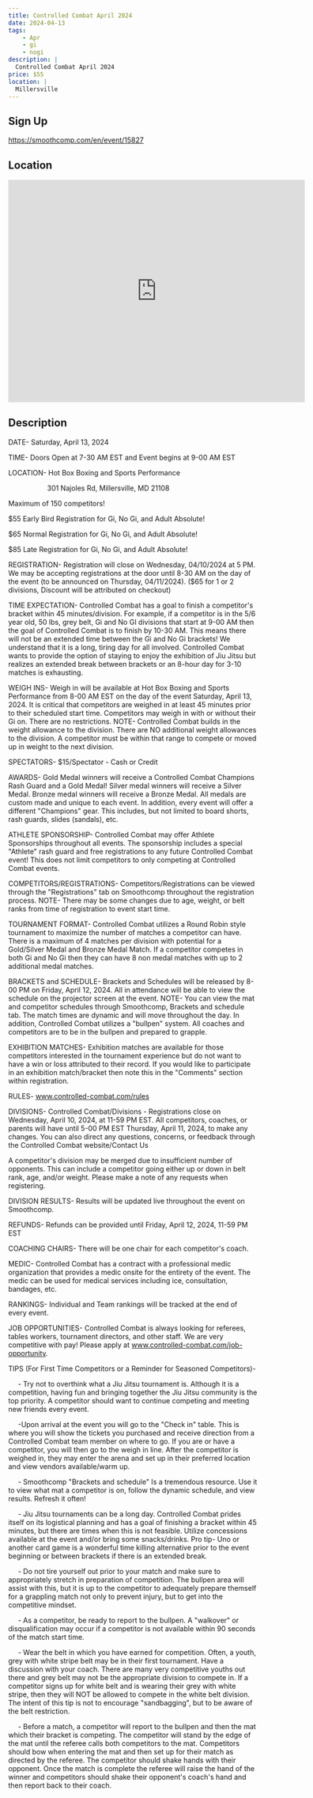 ```yaml
---
title: Controlled Combat April 2024
date: 2024-04-13
tags:
    - Apr
    - gi 
    - nogi 
description: |
  Controlled Combat April 2024
price: $55
location: |
  Millersville
---
```

## Sign Up
https://smoothcomp.com/en/event/15827

## Location
<iframe src="https://www.google.com/maps/embed?pb=!1m18!1m12!1m3!1d12345.6789!2d-76.6263901!3d39.0884178!2m3!1f0!2f0!3f0!3m2!1i1024!2i768!4f13.1!3m3!1m2!1s0x0%3A0x0!2z39.0884178!5e0!3m2!1sen!2sus!4v1234567890" width="600" height="450" style="border:0;" allowfullscreen="" loading="lazy"></iframe>

## Description
DATE- Saturday, April 13, 2024


TIME- Doors Open at 7-30 AM EST and Event begins at 9-00 AM EST


LOCATION- Hot Box Boxing and Sports Performance


                    301 Najoles Rd, Millersville, MD 21108


Maximum of 150 competitors! 


$55 Early Bird Registration for Gi, No Gi, and Adult Absolute!


$65 Normal Registration for Gi, No Gi, and Adult Absolute!


$85 Late Registration for Gi, No Gi, and Adult Absolute!


REGISTRATION- Registration will close on Wednesday, 04/10/2024 at 5 PM. We may be accepting registrations at the door until 8-30 AM on the day of the event (to be announced on Thursday, 04/11/2024). ($65 for 1 or 2 divisions, Discount will be attributed on checkout)


TIME EXPECTATION- Controlled Combat has a goal to finish a competitor's bracket within 45 minutes/division. For example, if a competitor is in the 5/6 year old, 50 lbs, grey belt, Gi and No GI divisions that start at 9-00 AM then the goal of Controlled Combat is to finish by 10-30 AM. This means there will not be an extended time between the Gi and No Gi brackets! We understand that it is a long, tiring day for all involved. Controlled Combat wants to provide the option of staying to enjoy the exhibition of Jiu Jitsu but realizes an extended break between brackets or an 8-hour day for 3-10 matches is exhausting. 


WEIGH INS- Weigh in will be available at Hot Box Boxing and Sports Performance from 8-00 AM EST on the day of the event Saturday, April 13, 2024. It is critical that competitors are weighed in at least 45 minutes prior to their scheduled start time. Competitors may weigh in with or without their Gi on. There are no restrictions. NOTE- Controlled Combat builds in the weight allowance to the division. There are NO additional weight allowances to the division. A competitor must be within that range to compete or moved up in weight to the next division. 


SPECTATORS- $15/Spectator - Cash or Credit


AWARDS- Gold Medal winners will receive a Controlled Combat Champions Rash Guard and a Gold Medal! Silver medal winners will receive a Silver Medal. Bronze medal winners will receive a Bronze Medal. All medals are custom made and unique to each event. In addition, every event will offer a different "Champions" gear. This includes, but not limited to board shorts, rash guards, slides (sandals), etc. 


ATHLETE SPONSORSHIP- Controlled Combat may offer Athlete Sponsorships throughout all events. The sponsorship includes a special "Athlete" rash guard and free registrations to any future Controlled Combat event! This does not limit competitors to only competing at Controlled Combat events. 


COMPETITORS/REGISTRATIONS- Competitors/Registrations can be viewed through the "Registrations" tab on Smoothcomp throughout the registration process. NOTE- There may be some changes due to age, weight, or belt ranks from time of registration to event start time.


TOURNAMENT FORMAT- Controlled Combat utilizes a Round Robin style tournament to maximize the number of matches a competitor can have. There is a maximum of 4 matches per division with potential for a Gold/Silver Medal and Bronze Medal Match. If a competitor competes in both Gi and No Gi then they can have 8 non medal matches with up to 2 additional medal matches. 


BRACKETS and SCHEDULE- Brackets and Schedules will be released by 8-00 PM on Friday, April 12, 2024. All in attendance will be able to view the schedule on the projector screen at the event. NOTE- You can view the mat and competitor schedules through Smoothcomp, Brackets and schedule tab. The match times are dynamic and will move throughout the day. In addition, Controlled Combat utilizes a "bullpen" system. All coaches and competitors are to be in the bullpen and prepared to grapple. 


EXHIBITION MATCHES- Exhibition matches are available for those competitors interested in the tournament experience but do not want to have a win or loss attributed to their record. If you would like to participate in an exhibition match/bracket then note this in the "Comments" section within registration. 


RULES- www.controlled-combat.com/rules


DIVISIONS- Controlled Combat/Divisions - Registrations close on Wednesday, April 10, 2024, at 11-59 PM EST. All competitors, coaches, or parents will have until 5-00 PM EST Thursday, April 11, 2024, to make any changes. You can also direct any questions, concerns, or feedback through the Controlled Combat website/Contact Us


A competitor's division may be merged due to insufficient number of opponents. This can include a competitor going either up or down in belt rank, age, and/or weight. Please make a note of any requests when registering. 


DIVISION RESULTS- Results will be updated live throughout the event on Smoothcomp. 


REFUNDS- Refunds can be provided until Friday, April 12, 2024, 11-59 PM EST


COACHING CHAIRS- There will be one chair for each competitor's coach. 


MEDIC- Controlled Combat has a contract with a professional medic organization that provides a medic onsite for the entirety of the event. The medic can be used for medical services including ice, consultation, bandages, etc. 


RANKINGS- Individual and Team rankings will be tracked at the end of every event. 


JOB OPPORTUNITIES- Controlled Combat is always looking for referees, tables workers, tournament directors, and other staff. We are very competitive with pay! Please apply at www.controlled-combat.com/job-opportunity.


TIPS (For First Time Competitors or a Reminder for Seasoned Competitors)-


     - Try not to overthink what a Jiu Jitsu tournament is. Although it is a competition, having fun and bringing together the Jiu Jitsu community is the top priority. A competitor should want to continue competing and meeting new friends every event. 


     -Upon arrival at the event you will go to the "Check in" table. This is where you will show the tickets you purchased and receive direction from a Controlled Combat team member on where to go. If you are or have a competitor, you will then go to the weigh in line. After the competitor is weighed in, they may enter the arena and set up in their preferred location and view vendors available/warm up. 


     - Smoothcomp "Brackets and schedule" Is a tremendous resource. Use it to view what mat a competitor is on, follow the dynamic schedule, and view results. Refresh it often!


     - Jiu Jitsu tournaments can be a long day. Controlled Combat prides itself on its logistical planning and has a goal of finishing a bracket within 45 minutes, but there are times when this is not feasible. Utilize concessions available at the event and/or bring some snacks/drinks. Pro tip- Uno or another card game is a wonderful time killing alternative prior to the event beginning or between brackets if there is an extended break. 


     - Do not tire yourself out prior to your match and make sure to appropriately stretch in preparation of competition. The bullpen area will assist with this, but it is up to the competitor to adequately prepare themself for a grappling match not only to prevent injury, but to get into the competitive mindset. 


     - As a competitor, be ready to report to the bullpen. A "walkover" or disqualification may occur if a competitor is not available within 90 seconds of the match start time. 


     - Wear the belt in which you have earned for competition. Often, a youth, grey with white stripe belt may be in their first tournament. Have a discussion with your coach. There are many very competitive youths out there and grey belt may not be the appropriate division to compete in. If a competitor signs up for white belt and is wearing their grey with white stripe, then they will NOT be allowed to compete in the white belt division. The intent of this tip is not to encourage "sandbagging", but to be aware of the belt restriction. 


     - Before a match, a competitor will report to the bullpen and then the mat which their bracket is competing. The competitor will stand by the edge of the mat until the referee calls both competitors to the mat. Competitors should bow when entering the mat and then set up for their match as directed by the referee. The competitor should shake hands with their opponent. Once the match is complete the referee will raise the hand of the winner and competitors should shake their opponent's coach's hand and then report back to their coach.